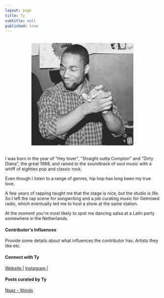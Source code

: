 ```yaml
---
layout: page
title: Ty
subtitle: null
published: true
---
```

<br>
<div style="text-align:center">
<img src ="/img/ty.png"/>
</div>
<br>

I was born in the year of "Hey lover", "Straight outta Compton" and  "Dirty Diana", the great 1988, and raised to the soundtrack of soul music with a whiff of eighties pop and classic rock.

Even though I listen to a range of genres, hip hop has long been my true love. 

A few years of rapping taught me that the stage is nice, but the studio is life. So I left the rap scene for songwriting and a job curating music for Getmixed radio, which eventually led me to host a show at the same station. 

At the moment you're most likely to spot me dancing salsa at a Latin party somewhere in the Netherlands.

#### Contributor's Influences

Provide some details about what influences the contributor has. Artists they like etc.

#### Connect with Ty

<a class="fa fa-globe" href="https://tysquestionmark.wordpress.com/" target="_blank"> Website </a> |
<a class="fa fa-instagram" href="https://www.instagram.com/tysquestionmark" target="_blank"> Instagram </a> |


#### Posts curated by Ty

[Naaz - Words](http://www.rwz.io/naaz-words/)

